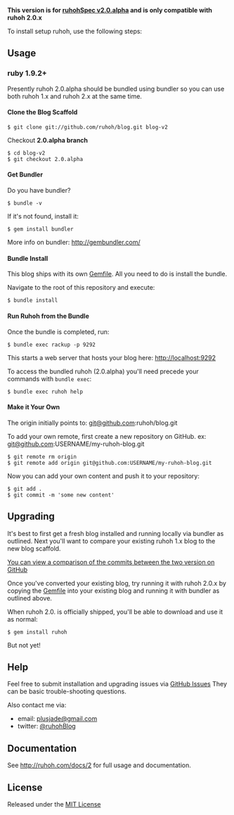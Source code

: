 **This version is for [ruhohSpec v2.0.alpha](http://ruhoh.com/edge/) and is only compatible with ruhoh 2.0.x**

To install setup ruhoh, use the following steps:

## Usage

### ruby 1.9.2+

Presently ruhoh 2.0.alpha should be bundled using bundler so you can use both ruhoh 1.x and ruhoh 2.x at the same time.

#### Clone the Blog Scaffold

    $ git clone git://github.com/ruhoh/blog.git blog-v2

Checkout **2.0.alpha branch**

    $ cd blog-v2
    $ git checkout 2.0.alpha

#### Get Bundler

Do you have bundler?

    $ bundle -v
    
If it's not found, install it:

    $ gem install bundler
    
More info on bundler: http://gembundler.com/

#### Bundle Install

This blog ships with its own [Gemfile][]. All you need to do is install the bundle.

Navigate to the root of this repository and execute:

    $ bundle install

#### Run Ruhoh from the Bundle

Once the bundle is completed, run:

    $ bundle exec rackup -p 9292

This starts a web server that hosts your blog here: [http://localhost:9292](http://localhost:9292)

To access the bundled ruhoh (2.0.alpha) you'll need precede your commands with `bundle exec`:

    $ bundle exec ruhoh help

#### Make it Your Own

The origin initially points to: git@github.com:ruhoh/blog.git

To add your own remote, first create a new repository on GitHub. ex: git@github.com:USERNAME/my-ruhoh-blog.git

    $ git remote rm origin
    $ git remote add origin git@github.com:USERNAME/my-ruhoh-blog.git

Now you can add your own content and push it to your repository:

    $ git add .
    $ git commit -m 'some new content'

## Upgrading

It's best to first get a fresh blog installed and running locally via bundler as outlined.
Next you'll want to compare your existing ruhoh 1.x blog to the new blog scaffold.

[You can view a comparison of the commits between the two version on GitHub][Compare]

Once you've converted your existing blog, try running it with ruhoh 2.0.x by copying the [Gemfile][] into your existing blog and running it with bundler as outlined above.

When ruhoh 2.0. is officially shipped, you'll be able to download and use it as normal:

    $ gem install ruhoh

But not yet!

## Help

Feel free to submit installation and upgrading issues via [GitHub Issues](https://github.com/ruhoh/blog/issues)
They can be basic trouble-shooting questions.

Also contact me via:

- email: plusjade@gmail.com
- twitter: [@ruhohBlog](http://twitter.com/ruhohBlog)

## Documentation

See <http://ruhoh.com/docs/2> for full usage and documentation.

## License

Released under the [MIT License](http://www.opensource.org/licenses/MIT)


[Compare]: https://github.com/ruhoh/blog/compare/2.0.alpha
[Gemfile]: https://github.com/ruhoh/blog/blob/2.0.alpha/Gemfile
